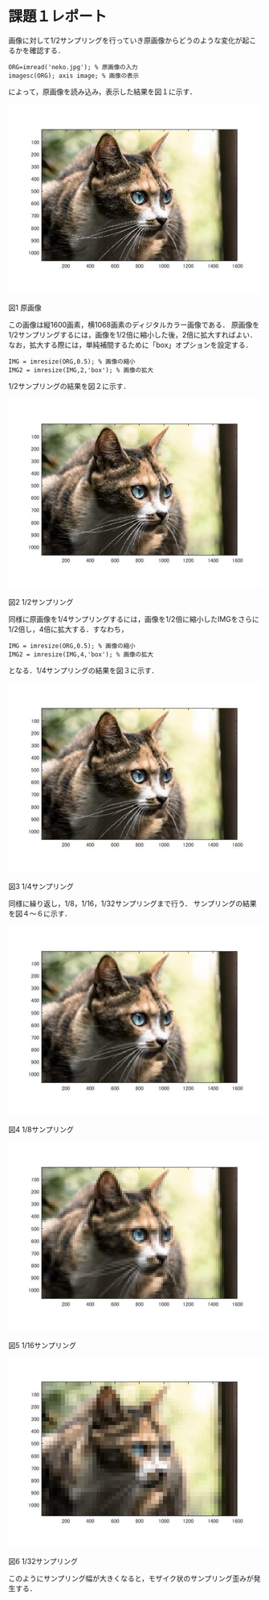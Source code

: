 # 課題１レポート

画像に対して1/2サンプリングを行っていき原画像からどうのような変化が起こるかを確認する．

    ORG=imread('neko.jpg'); % 原画像の入力  
    imagesc(ORG); axis image; % 画像の表示

によって，原画像を読み込み，表示した結果を図１に示す．

![原画像](https://github.com/natorinep/my_image_processing/blob/master/image/1_1.jpg)

図1 原画像

この画像は縦1600画素，横1068画素のディジタルカラー画像である．
原画像を1/2サンプリングするには，画像を1/2倍に縮小した後，2倍に拡大すればよい．なお，拡大する際には，単純補間するために「box」オプションを設定する．

    IMG = imresize(ORG,0.5); % 画像の縮小  
    IMG2 = imresize(IMG,2,'box'); % 画像の拡大

1/2サンプリングの結果を図２に示す．

![1/2サンプリング](https://github.com/natorinep/my_image_processing/blob/master/image/1_2.jpg)

図2 1/2サンプリング

同様に原画像を1/4サンプリングするには，画像を1/2倍に縮小したIMGをさらに1/2倍し，4倍に拡大する．すなわち，

    IMG = imresize(ORG,0.5); % 画像の縮小  
    IMG2 = imresize(IMG,4,'box'); % 画像の拡大

となる．1/4サンプリングの結果を図３に示す．

![1/4サンプリング](https://github.com/natorinep/my_image_processing/blob/master/image/1_3.jpg)

図3 1/4サンプリング

同様に繰り返し，1/8，1/16，1/32サンプリングまで行う．
サンプリングの結果を図４～６に示す．

![1/8サンプリング](https://github.com/natorinep/my_image_processing/blob/master/image/1_4.jpg)

図4 1/8サンプリング

![1/16サンプリング](https://github.com/natorinep/my_image_processing/blob/master/image/1_5.jpg)

図5 1/16サンプリング

![1/32サンプリング](https://github.com/natorinep/my_image_processing/blob/master/image/1_6.jpg)

図6 1/32サンプリング

このようにサンプリング幅が大きくなると，モザイク状のサンプリング歪みが発生する．

